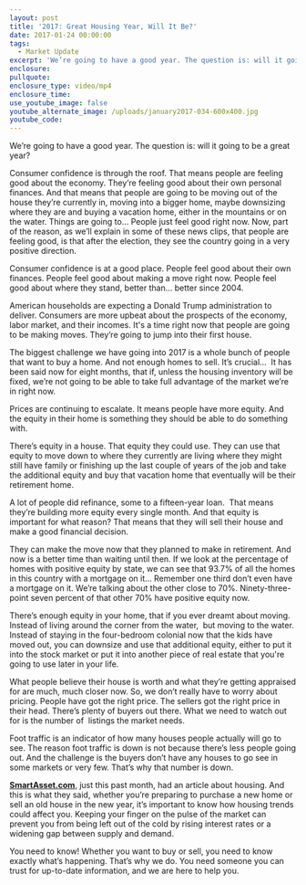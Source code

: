 ```yaml
---
layout: post
title: '2017: Great Housing Year, Will It Be?'
date: 2017-01-24 00:00:00
tags:
  - Market Update
excerpt: 'We’re going to have a good year. The question is: will it going to be a great year?'
enclosure:
pullquote:
enclosure_type: video/mp4
enclosure_time:
use_youtube_image: false
youtube_alternate_image: /uploads/january2017-034-600x400.jpg
youtube_code:
---
```



We’re going to have a good year. The question is: will it going to be a great year?

Consumer confidence is through the roof. That means people are feeling good about the economy. They’re feeling good about their own personal finances. And that means that people are going to be moving out of the house they’re currently in, moving into a bigger home, maybe downsizing where they are and buying a vacation home, either in the mountains or on the water. Things are going to… People just feel good right now. Now, part of the reason, as we’ll explain in some of these news clips, that people are feeling good, is that after the election, they see the country going in a very positive direction.

Consumer confidence is at a good place. People feel good about their own finances. People feel good about making a move right now. People feel good about where they stand, better than... better since 2004.

American households are expecting a Donald Trump administration to deliver. Consumers are more upbeat about the prospects of the economy, labor market, and their incomes. It's a time right now that people are going to be making moves. They’re going to jump into their first house.

The biggest challenge we have going into 2017 is a whole bunch of people that want to buy a home. And not enough homes to sell. It’s crucial… &nbsp;It has been said now for eight months, that if, unless the housing inventory will be fixed, we’re not going to be able to take full advantage of the market we’re in right now.

Prices are continuing to escalate. It means people have more equity. And the equity in their home is something they should be able to do something with.

There’s equity in a house. That equity they could use. They can use that equity to move down to where they currently are living where they might still have family or finishing up the last couple of years of the job and take the additional equity and buy that vacation home that eventually will be their retirement home.

A lot of people did refinance, some to a fifteen-year loan. &nbsp;That means they’re building more equity every single month. And that equity is important for what reason? That means that they will sell their house and make a good financial decision.

They can make the move now that they planned to make in retirement. And now is a better time than waiting until then. If we look at the percentage of homes with positive equity by state, we can see that 93.7% of all the homes in this country with a mortgage on it… Remember one third don’t even have a mortgage on it. We’re talking about the other close to 70%. Ninety-three-point seven percent of that other 70% have positive equity now.

There’s enough equity in your home, that if you ever dreamt about moving. Instead of living around the corner from the water, &nbsp;but moving to the water. Instead of staying in the four-bedroom colonial now that the kids have moved out, you can downsize and use that additional equity, either to put it into the stock market or put it into another piece of real estate that you're going to use later in your life.

What people believe their house is worth and what they’re getting appraised for are much, much closer now. So, we don’t really have to worry about pricing. People have got the right price. The sellers got the right price in their head. There’s plenty of buyers out there. What we need to watch out for is the number of &nbsp;listings the market needs.

Foot traffic is an indicator of how many houses people actually will go to see. The reason foot traffic is down is not because there’s less people going out. And the challenge is the buyers don’t have any houses to go see in some markets or very few. That’s why that number is down.

**[SmartAsset.com](https://smartasset.com/mortgage/real-estate-trends-2017)**, just this past month, had an article about housing. And this is what they said, whether you’re preparing to purchase a new home or sell an old house in the new year, it’s important to know how housing trends could affect you. Keeping your finger on the pulse of the market can prevent you from being left out of the cold by rising interest rates or a widening gap between supply and demand.

You need to know! Whether you want to buy or sell, you need to know exactly what’s happening. That’s why we do. You need someone you can trust for up-to-date information, and we are here to help you.